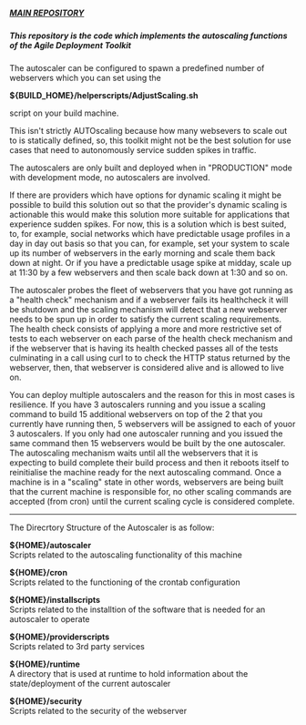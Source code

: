 
##### [MAIN REPOSITORY](https://github.com/wintersys-projects/adt-build-machine-scripts)

##### This repository is the code which implements the autoscaling functions of the Agile Deployment Toolkit

The autoscaler can be configured to spawn a predefined number of webservers which you can set using the

**${BUILD_HOME}/helperscripts/AdjustScaling.sh**

script on your build machine. 

This isn't strictly AUTOscaling because how many websevers to scale out to is statically defined, so, this toolkit might not be the best solution for use cases that need to autonomously service sudden spikes in traffic.

The autoscalers are only built and deployed when in "PRODUCTION" mode with development mode, no autoscalers are involved. 

If there are providers which have options for dynamic scaling it might be possible to build this solution out so that the provider's dynamic scaling is actionable this would make this solution more suitable for applications that experience sudden spikes. For now, this is a solution which is best suited, to, for example, social networks which have predictable usage profiles in a day in day out basis so that you can, for example, set your system to scale up its number of webservers in the early morning and scale them back down at night. Or if you have a predictable usage spike at midday, scale up at 11:30 by a few webservers and then scale back down at 1:30 and so on. 

The autoscaler probes the fleet of webservers that you have got running as a "health check" mechanism and if a webserver fails its healthcheck it will be shutdown and the scaling mechanism will detect that a new webserver needs to be spun up in order to satisfy the current scaling requirements. The health check consists of applying a more and more restrictive set of tests to each webserver on each parse of the health check mechanism and if the webserver that is having its health checked passes all of the tests culminating in a call using curl to to check the HTTP status returned by the webserver, then, that webserver is considered alive and is allowed to live on. 

You can deploy multiple autoscalers and the reason for this in most cases is resilience. If you have 3 autoscalers running and you issue a scaling command to build 15 additional webservers on top of the 2 that you currently have running then, 5 webservers will be assigned to each of youor 3 autoscalers. If you only had one autoscaler running and you issued the same command then 15 webservers would be built by the one autoscaler. The autoscaling mechanism waits until all the webservers that it is expecting to build complete their build process and then it reboots itself to reinitialise the machine ready for the next autoscaling command. Once a machine is in a "scaling" state in other words, webservers are being built that the current machine is responsible for, no other scaling commands are accepted (from cron) until the current scaling cycle is considered complete. 

--------------------------------

The Direcrtory Structure of the Autoscaler is as follow:

**${HOME}/autoscaler**  
Scripts related to the autoscaling functionality of this machine

**${HOME}/cron**  
Scripts related to the functioning of the crontab configuration

**${HOME}/installscripts**  
Scripts related to the installtion of the software that is needed for an autoscaler to operate

**${HOME}/providerscripts**  
Scripts related to 3rd party services

**${HOME}/runtime**  
A directory that is used at runtime to hold information about the state/deployment of the current autoscaler

**${HOME}/security**  
Scripts related to the security of the webserver




